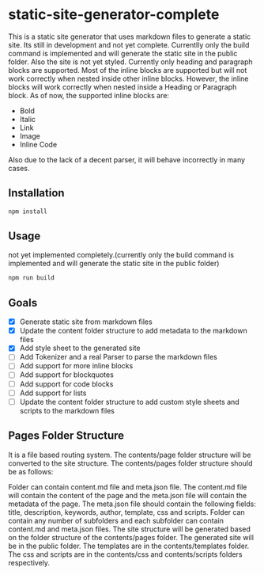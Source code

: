 # static-site-generator-complete

This is a static site generator that uses markdown files to generate a static site. Its still in development and not yet complete. Currentlly only the build command is implemented and will generate the static site in the public folder. Also the site is not yet styled. Currently only heading and paragraph blocks are supported. Most of the inline blocks are supported but will not work correctly when nested inside other inline blocks. However, the inline blocks will work correctly when nested inside a Heading or Paragraph block. As of now, the supported inline blocks are:

-   Bold
-   Italic
-   Link
-   Image
-   Inline Code

Also due to the lack of a decent parser, it will behave incorrectly in many cases.

## Installation

```bash
npm install
```

## Usage

not yet implemented completely.(currently only the build command is implemented and will generate the static site in the public folder)

```bash
npm run build
```

## Goals

-   [x] Generate static site from markdown files
-   [x] Update the content folder structure to add metadata to the markdown files
-   [x] Add style sheet to the generated site
-   [ ] Add Tokenizer and a real Parser to parse the markdown files
-   [ ] Add support for more inline blocks
-   [ ] Add support for blockquotes
-   [ ] Add support for code blocks
-   [ ] Add support for lists
-   [ ] Update the content folder structure to add custom style sheets and scripts to the markdown files

## Pages Folder Structure

It is a file based routing system. The contents/page folder structure will be converted to the site structure. The contents/pages folder structure should be as follows:

Folder can contain content.md file and meta.json file. The content.md file will contain the content of the page and the meta.json file will contain the metadata of the page. The meta.json file should contain the following fields: title, description, keywords, author, template, css and scripts. Folder can contain any number of subfolders and each subfolder can contain content.md and meta.json files. The site structure will be generated based on the folder structure of the contents/pages folder. The generated site will be in the public folder. The templates are in the contents/templates folder. The css and scripts are in the contents/css and contents/scripts folders respectively.
